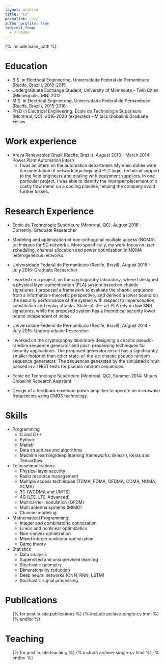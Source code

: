 ```yaml
---
layout: archive
title: "CV"
permalink: /cv/
author_profile: true
redirect_from:
  - /resume
---
```


{% include base_path %}

Education
======
* B.S. in Electrical Engineering, Universidade Federal de Pernambuco (Recife, Brazil), 2010-2015
* Undergraduate Exchange Student, University of Minnesota - Twin Cities (Minneapolis, MN) 2012
* M.S. in Electrical Engineering, Universidade Federal de Pernambuco (Recife, Brazil), 2015-2016
* Ph.D in Electrical Engineering, École de Technologie Supérieure (Montreal, QC), 2016-2020 (expected) - Mitacs Globalink Graduate Fellow

Work experience
======
* Areva Renewables Brazil (Recife, Brazil), August 2013 - March 2014: Power Plant Automation Intern
  * I was an intern on the automation department. My main duties were documentation of network topology and PLC logic, technical support to the field engineers and dealing with equipment suppliers. In one particular project, I was able to identify the improper placement of a costly flow meter on a cooling pipeline, helping the company avoid further losses.

Research Experience
======
*  École de Technologie Supérieure (Montreal, QC), August 2016 - Currently: Graduate Researcher
  * Modeling and optimization of non-orthogonal multiple access (NOMA) techniques for 5G networks. More specifically, my work focus on user scheduling, channel allocation and power optimization in NOMA heterogeneous networks.

*  Universidade Federal de Pernambuco (Recife, Brazil), August 2015 - July 2016: Graduate Researcher
  * I worked on a project, on the cryptography laboratory, where I designed a physical layer authentication (PLA) system based on chaotic signatures. I proposed a framework to evaluate the chaotic sequence from a information-theoretic perspective, and derived a lower bound on the security performance of the system with respect to impersonation, substitution and replay attacks. State-of-the-art PLA rely on low SNR signatures, while the proposed system has a theoretical security lower bound independent of noise.

*  Universidade Federal de Pernambuco (Recife, Brazil), August 2014 - July 2015: Undergraduate Researcher
  * I worked on the cryptography laboratory designing a chaotic pseudo-random sequence generator and post- processing techniques for security applications. The proposed generator circuit has a significantly smaller footprint than other state-of-the-art chaotic pseudo random sequence generators. The sequences generated by the simulated circuit passed in all NIST tests for pseudo random sequences.

*  École de Technologie Supérieure (Montreal, QC), Summer 2014: Mitacs Globalink Research Assistant
  * Design of a feedback envelope power amplifier to operate on microwave frequencies using CMOS technology.


Skills
======
* Programming
  * C and C++ 
  * Python 
  * Matlab
  * Data structures and algorithms 
  * Machine learning/deep learning frameworks: sklearn, Keras and Tensorflow.
* Telecommunications: 
  * Physical layer security 
  * Radio resource management 
  * Multiple access techniques (TDMA, FDMA, OFDMA, CDMA, NOMA, SCMA)
  * 3G (WCDMA and UMTS)
  * 4G (LTE, LTE-Advanced) 
  * Multicarrier modulation (OFDM)
  * Multi antenna systems (MIMO)
  * Channel modeling.
* Mathematical Programming: 
  * Integer and combinatoric optimization
  * Linear and nonlinear optimization 
  * Non-convex optimization 
  * Mixed integer nonlinear optimization
  * Game theory
* Statistics
  * Data analysis 
  * Supervised and unsupervised learning 
  * Stochastic geometry
  * Dimensionality reduction
  * Deep neural networks (CNN, RNN, LSTM) 
  * Stochastic signal processing.

Publications
======
  <ul>{% for post in site.publications %}
    {% include archive-single-cv.html %}
  {% endfor %}</ul>
  
Teaching
======
  <ul>{% for post in site.teaching %}
    {% include archive-single-cv.html %}
  {% endfor %}</ul>
  <!-- 
Service and leadership
======
* Currently signed in to 43 different slack teams -->
